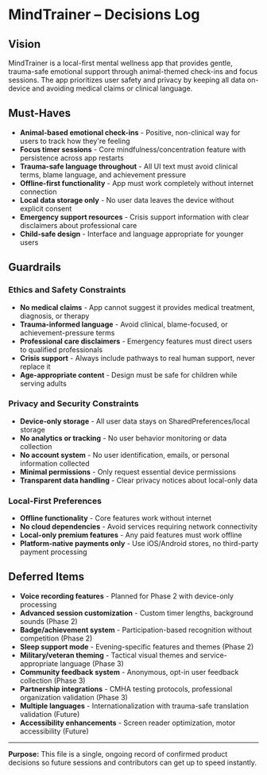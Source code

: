 # MindTrainer – Decisions Log

## Vision
MindTrainer is a local-first mental wellness app that provides gentle, trauma-safe emotional support through animal-themed check-ins and focus sessions. The app prioritizes user safety and privacy by keeping all data on-device and avoiding medical claims or clinical language.

## Must-Haves
- **Animal-based emotional check-ins** - Positive, non-clinical way for users to track how they're feeling
- **Focus timer sessions** - Core mindfulness/concentration feature with persistence across app restarts
- **Trauma-safe language throughout** - All UI text must avoid clinical terms, blame language, and achievement pressure
- **Offline-first functionality** - App must work completely without internet connection
- **Local data storage only** - No user data leaves the device without explicit consent
- **Emergency support resources** - Crisis support information with clear disclaimers about professional care
- **Child-safe design** - Interface and language appropriate for younger users

## Guardrails

### Ethics and Safety Constraints
- **No medical claims** - App cannot suggest it provides medical treatment, diagnosis, or therapy
- **Trauma-informed language** - Avoid clinical, blame-focused, or achievement-pressure terms
- **Professional care disclaimers** - Emergency features must direct users to qualified professionals
- **Crisis support** - Always include pathways to real human support, never replace it
- **Age-appropriate content** - Design must be safe for children while serving adults

### Privacy and Security Constraints
- **Device-only storage** - All user data stays on SharedPreferences/local storage
- **No analytics or tracking** - No user behavior monitoring or data collection
- **No account system** - No user identification, emails, or personal information collected
- **Minimal permissions** - Only request essential device permissions
- **Transparent data handling** - Clear privacy notices about local-only data

### Local-First Preferences
- **Offline functionality** - Core features work without internet
- **No cloud dependencies** - Avoid services requiring network connectivity
- **Local-only premium features** - Any paid features must work offline
- **Platform-native payments only** - Use iOS/Android stores, no third-party payment processing

## Deferred Items
- **Voice recording features** - Planned for Phase 2 with device-only processing
- **Advanced session customization** - Custom timer lengths, background sounds (Phase 2)
- **Badge/achievement system** - Participation-based recognition without competition (Phase 2)
- **Sleep support mode** - Evening-specific features and themes (Phase 2)
- **Military/veteran theming** - Tactical visual themes and service-appropriate language (Phase 3)
- **Community feedback system** - Anonymous, opt-in user feedback collection (Phase 3)
- **Partnership integrations** - CMHA testing protocols, professional organization validation (Phase 3)
- **Multiple languages** - Internationalization with trauma-safe translation validation (Future)
- **Accessibility enhancements** - Screen reader optimization, motor accessibility (Future)

---

**Purpose:** This file is a single, ongoing record of confirmed product decisions so future sessions and contributors can get up to speed instantly.